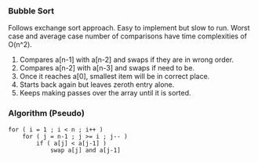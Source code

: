 ### Bubble Sort

Follows exchange sort approach. Easy to implement but slow to run. Worst case and average case number of comparisons have time complexities of O(n^2).

1. Compares a[n-1] with a[n-2] and swaps if they are in wrong order.
2. Compares a[n-2] with a[n-3] and swaps if need to be.
3. Once it reaches a[0], smallest item will be in correct place.
4. Starts back again but leaves zeroth entry alone.
5. Keeps making passes over the array until it is sorted.

### Algorithm (Pseudo)

```
for ( i = 1 ; i < n ; i++ )
    for ( j = n-1 ; j >= i ; j-- )
        if ( a[j] < a[j-1] )
            swap a[j] and a[j-1]
```
